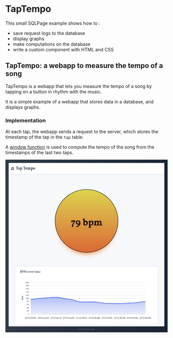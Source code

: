 # TapTempo

This small SQLPage example shows how to : 
 - save request logs to the database
 - display graphs
 - make computations on the database
 - write a custom component with HTML and CSS

## TapTempo: a webapp to measure the tempo of a song

TapTempo is a webapp that lets you measure the tempo of a song by tapping on a button in rhythm with the music.

It is a simple example of a webapp that stores data in a database, and displays graphs.

### Implementation

At each tap, the webapp sends a request to the server, which stores the timestamp of the tap in the `tap` table.

A [window function](https://www.sqlite.org/windowfunctions.html) is used to compute the tempo of the song from the timestamps of the last two taps.

![taptempo screenshot](screenshot.png)